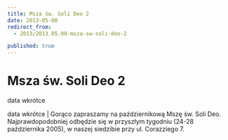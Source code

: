 ```yaml
---
title: Msza św. Soli Deo 2
date: 2013-05-08
redirect_from: 
  - 2013/2013.05.08-msza-sw-soli-deo-2

published: true
---
```




# Msza św. Soli Deo 2

<time>data wkrótce</time>

data wkrótce | Gorąco zapraszamy na październikową Mszę św. Soli Deo. Najprawdopodobniej odbędzie się w przyszłym tygodniu (24-28 października 2005), w naszej siedzibie przy ul. Corazziego 7.

<!--{{json:{"created_date":"2013-05-08 20:59:32","publish_down":"0000-00-00 00:00:00","id":"256"}}}-->